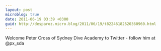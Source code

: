```yaml
---
layout: post
microblog: true
date: 2011-06-19 03:39 +0300
guid: http://desparoz.micro.blog/2011/06/19/t82246182520360960.html
---
```

Welcome Peter Cross of Sydney Dive Academy to Twitter - follow him at @px_sda
